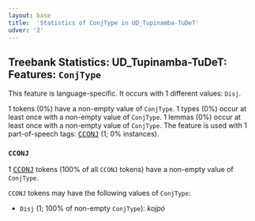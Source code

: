 ```yaml
---
layout: base
title:  'Statistics of ConjType in UD_Tupinamba-TuDeT'
udver: '2'
---
```


## Treebank Statistics: UD_Tupinamba-TuDeT: Features: `ConjType`

This feature is language-specific.
It occurs with 1 different values: `Disj`.

1 tokens (0%) have a non-empty value of `ConjType`.
1 types (0%) occur at least once with a non-empty value of `ConjType`.
1 lemmas (0%) occur at least once with a non-empty value of `ConjType`.
The feature is used with 1 part-of-speech tags: <tt><a href="tpn_tudet-pos-CCONJ.html">CCONJ</a></tt> (1; 0% instances).

### `CCONJ`

1 <tt><a href="tpn_tudet-pos-CCONJ.html">CCONJ</a></tt> tokens (100% of all `CCONJ` tokens) have a non-empty value of `ConjType`.

`CCONJ` tokens may have the following values of `ConjType`:

* `Disj` (1; 100% of non-empty `ConjType`): <em>kojpó</em>

